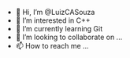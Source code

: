 - 👋 Hi, I’m @LuizCASouza
- 👀 I’m interested in C++
- 🌱 I’m currently learning Git
- 💞️ I’m looking to collaborate on ...
- 📫 How to reach me ...

<!---
LuizCASouza/LuizCASouza is a ✨ special ✨ repository because its `README.md` (this file) appears on your GitHub profile.
You can click the Preview link to take a look at your changes.
--->
